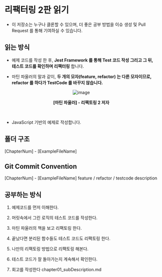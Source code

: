 # 리팩터링 2판 읽기

- 이 저장소는 누구나 클론할 수 있으며, 더 좋은 공부 방법을 이슈 생성 및 Pull Request 를 통해 기여하실 수 있습니다.

## 읽는 방식

- 예제 코드를 작성 한 후, **Jest Framework 를 통해 Test 코드 작성 그리고 그 뒤, 테스트 코드를 확인하며 리팩터링** 합니다.

- 마틴 파울러의 말과 같이, **두 개의 모자(feature, refactor) 는 다른 모자이므로, refactor 를 하다가 TestCode 를 바꾸지 않습니다.**

<div style="display: block; text-align: center;">

![image](https://user-images.githubusercontent.com/57784077/127307765-186177e4-1c86-4068-b042-33c2d048e952.png)

**[마틴 파울러] - 리팩토링 2 저자**

</div>

</br>

- JavaScript 기반의 예제로 작성합니다.

## 폴더 구조

[ChapterNum] - [ExampleFileName]

## Git Commit Convention

[ChapterNum] - [ExampleFileName] feature / refactor / testcode description

## 공부하는 방식

1. 예제코드를 먼저 이해한다.

2. 머릿속에서 그린 로직의 테스트 코드를 작성한다.

3. 마틴 파울러의 책을 보고 리팩토링 한다.

4. 끝났다면 분리된 함수들도 테스트 코드도 리팩토링 한다.

5. 나만의 리팩토링 방법으로 리팩토링 해본다.

6. 테스트 코드가 잘 돌아가는지 계속해서 확인한다.

7. 회고를 작성한다 chapter01_subDescription.md
